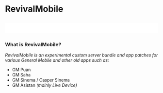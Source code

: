 # RevivalMobile
![RevivalMobile logo](assets/logo.png)
---
### What is RevivalMobile?
*RevivalMobile is an experimental custom server bundle and app patches for various General Mobile and other old apps such as:*
- GM Puan
- GM Saha
- GM Sinema / Casper Sinema
- GM Asistan *(mainly Live Device)*
